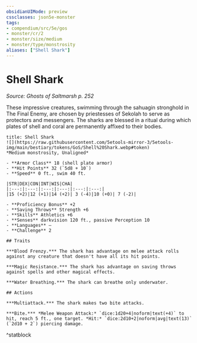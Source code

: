 ```yaml
---
obsidianUIMode: preview
cssclasses: json5e-monster
tags:
- compendium/src/5e/gos
- monster/cr/2
- monster/size/medium
- monster/type/monstrosity
aliases: ["Shell Shark"]
---
```

# Shell Shark
*Source: Ghosts of Saltmarsh p. 252*  

These impressive creatures, swimming through the sahuagin stronghold in The Final Enemy, are chosen by priestesses of Sekolah to serve as protectors and messengers. The sharks are blessed in a ritual during which plates of shell and coral are permanently affixed to their bodies.

```ad-statblock
title: Shell Shark
![](https://raw.githubusercontent.com/5etools-mirror-3/5etools-img/main/bestiary/tokens/GoS/Shell%20Shark.webp#token)
*Medium monstrosity, Unaligned*

- **Armor Class** 18 (shell plate armor)
- **Hit Points** 32 (`5d8 + 10`)
- **Speed** 0 ft., swim 40 ft.

|STR|DEX|CON|INT|WIS|CHA|
|:---:|:---:|:---:|:---:|:---:|:---:|
|15 (+2)|12 (+1)|14 (+2)| 3 (-4)|10 (+0)| 7 (-2)|

- **Proficiency Bonus** +2
- **Saving Throws** Strength +6
- **Skills** Athletics +6
- **Senses** darkvision 120 ft., passive Perception 10
- **Languages** —
- **Challenge** 2

## Traits

***Blood Frenzy.*** The shark has advantage on melee attack rolls against any creature that doesn't have all its hit points.

***Magic Resistance.*** The shark has advantage on saving throws against spells and other magical effects.

***Water Breathing.*** The shark can breathe only underwater.

## Actions

***Multiattack.*** The shark makes two bite attacks.

***Bite.*** *Melee Weapon Attack:* `dice:1d20+4|noform|text(+4)` to hit, reach 5 ft., one target. *Hit:* `dice:2d10+2|noform|avg|text(13)` (`2d10 + 2`) piercing damage.
```
^statblock